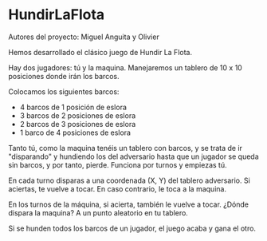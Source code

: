 # HundirLaFlota

Autores del proyecto: Miguel Anguita y Olivier

Hemos desarrollado el clásico juego de Hundir La Flota. 

Hay dos jugadores: tú y la maquina. Manejaremos un tablero de 10 x 10 posiciones donde irán los barcos.

Colocamos los siguientes barcos:

- 4 barcos de 1 posición de eslora
- 3 barcos de 2 posiciones de eslora
- 2 barcos de 3 posiciones de eslora
- 1 barco de 4 posiciones de eslora

Tanto tú, como la maquina tenéis un tablero con barcos, y se trata de ir "disparando" y hundiendo los del adversario hasta que un jugador se queda sin barcos, y por tanto, pierde. Funciona por turnos y empiezas tú.

En cada turno disparas a una coordenada (X, Y) del tablero adversario. Si aciertas, te vuelve a tocar. En caso contrario, le toca a la maquina.

En los turnos de la máquina, si acierta, también le vuelve a tocar. ¿Dónde dispara la maquina? A un punto aleatorio en tu tablero.

Si se hunden todos los barcos de un jugador, el juego acaba y gana el otro.
